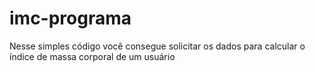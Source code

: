 # imc-programa
Nesse simples código você consegue solicitar os dados para calcular o índice de massa corporal de um usuário
